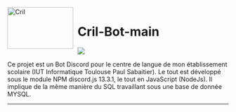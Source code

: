 <img width="150" height="95" align="left" style="float: left; margin: 0 10px 0 0;" alt="Cril" src="https://media.discordapp.net/attachments/579303130886569984/917748391570731118/logo_CRIL.jpg?width=1050&height=655">

# Cril-Bot-main

[![](https://cdn.discordapp.com/attachments/579303130886569984/917747646947549234/89525899-811a7c00-d819-11ea-847f-a8be447b75e1.png)](https://discord.gg/Za9zxTH)

Ce projet est un Bot Discord pour le centre de langue de mon établissement scolaire (IUT Informatique Toulouse Paul Sabaitier). Le tout est développé sous le module NPM discord.js 13.3.1, le tout en JavaScript (NodeJs). Il implique de la même manière du SQL travaillant sous une base de donnée MYSQL.

---
